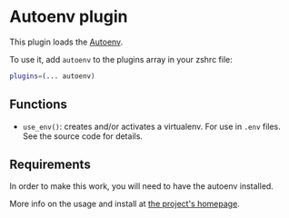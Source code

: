 # Autoenv plugin

This plugin loads the [Autoenv](https://ghproxy.com/https://github.com/inishchith/autoenv).

To use it, add `autoenv` to the plugins array in your zshrc file:

```zsh
plugins=(... autoenv)
```

## Functions

* `use_env()`: creates and/or activates a virtualenv. For use in `.env` files.
  See the source code for details.

## Requirements

In order to make this work, you will need to have the autoenv installed.

More info on the usage and install at [the project's homepage](https://ghproxy.com/https://github.com/inishchith/autoenv).
